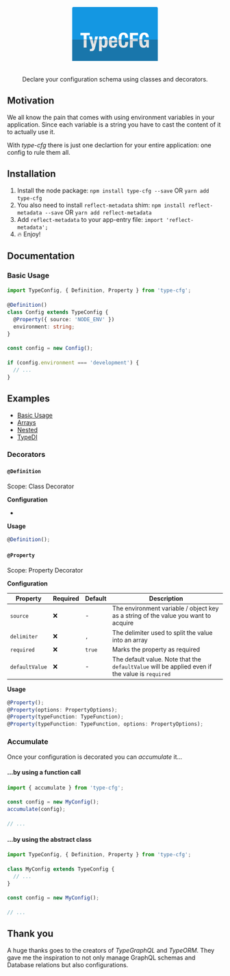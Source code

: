 <div align="center">
  <img src="https://github.com/m19c/type-cfg/raw/master/logo.png" width="200px" />
  <br />
  <br />
  <p>Declare your configuration schema using classes and decorators.</p>
</div>

## Motivation

We all know the pain that comes with using environment variables in your application. Since each variable is a string you have to cast the content of it to actually use it.

With _type-cfg_ there is just one declartion for your entire application: one config to rule them all.

## Installation

1. Install the node package:
   `npm install type-cfg --save` OR `yarn add type-cfg`
1. You also need to install `reflect-metadata` shim:
   `npm install reflect-metadata --save` OR `yarn add reflect-metadata`
1. Add `reflect-metadata` to your app-entry file:
   `import 'reflect-metadata';`
1. 🔥 Enjoy!

## Documentation

### Basic Usage

```typescript
import TypeConfig, { Definition, Property } from 'type-cfg';

@Definition()
class Config extends TypeConfig {
  @Property({ source: 'NODE_ENV' })
  environment: string;
}

const config = new Config();

if (config.environment === 'development') {
  // ...
}
```

## Examples

- [Basic Usage](https://github.com/m19c/type-cfg/blob/master/examples/simple.ts)
- [Arrays](https://github.com/m19c/type-cfg/blob/master/examples/array.ts)
- [Nested](https://github.com/m19c/type-cfg/blob/master/examples/nested.ts)
- [TypeDI](https://github.com/m19c/type-cfg/blob/master/examples/typedi.ts)

### Decorators

#### `@Definition`

Scope: Class Decorator

**Configuration**

-

**Usage**

```typescript
@Definition();
```

#### `@Property`

Scope: Property Decorator

**Configuration**

| Property       | Required | Default | Description                                                                                     |
| -------------- | -------- | ------- | ----------------------------------------------------------------------------------------------- |
| `source`       | ❌       | -       | The environment variable / object key as a string of the value you want to acquire              |
| `delimiter`    | ❌       | `,`     | The delimiter used to split the value into an array                                             |
| `required`     | ❌       | `true`  | Marks the property as required                                                                  |
| `defaultValue` | ❌       | -       | The default value. Note that the `defaultValue` will be applied even if the value is `required` |

**Usage**

```typescript
@Property();
@Property(options: PropertyOptions);
@Property(typeFunction: TypeFunction);
@Property(typeFunction: TypeFunction, options: PropertyOptions);
```

### Accumulate

Once your configuration is decorated you can _accumulate_ it...

#### ...by using a function call

```typescript
import { accumulate } from 'type-cfg';

const config = new MyConfig();
accumulate(config);

// ...
```

#### ...by using the abstract class

```typescript
import TypeConfig, { Definition, Property } from 'type-cfg';

class MyConfig extends TypeConfig {
  // ...
}

const config = new MyConfig();

// ...
```

## Thank you

A huge thanks goes to the creators of _TypeGraphQL_ and _TypeORM_. They gave me the inspiration to not only manage GraphQL schemas and Database relations but also configurations.
